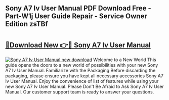 ## Sony A7 Iv User Manual PDF Download Free - Part-W1j User Guide Repair - Service Owner Edition zsTBf

# <h2><a href="http://cf22379.oget.top/?id=Sony+A7+Iv+User+Manual">🔗Download New 👉🔴 Sony A7 Iv User Manual</a></h2>

[![Sony A7 Iv User Manual new download](https://i.imgur.com/5g1atiW.png)](http://cf22379.oget.top/?id=Sony+A7+Iv+User+Manual)
Welcome to a New World This guide opens the doors to a new world of possibilities with your new Sony A7 Iv User Manual. Familiarize with the Packaging Before discarding the packaging, please ensure you have kept all necessary accessories Sony A7 Iv User Manual. Enjoy the convenience of list of features while using your new Sony A7 Iv User Manual. Please Don't Be Afraid to Ask Sony A7 Iv User Manual. Our customer support team is ready to answer your questions.
